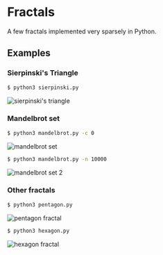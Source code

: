 # Fractals
A few fractals implemented very sparsely in Python.
## Examples
### Sierpinski's Triangle
```bash
$ python3 sierpinski.py
```
![sierpinski's triangle](https://i.imgur.com/HoLXIrn.png)
### Mandelbrot set
```bash
$ python3 mandelbrot.py -c 0
```
![mandelbrot set](https://imgur.com/f6aljzF.png)
```bash
$ python3 mandelbrot.py -n 10000
```
![mandelbrot set 2](https://i.imgur.com/qj82sdd.png)
### Other fractals
```bash
$ python3 pentagon.py
```
![pentagon fractal](https://i.imgur.com/ciBjNmp.png)
```bash
$ python3 hexagon.py
```
![hexagon fractal](https://i.imgur.com/4jYWPNJ.png)

